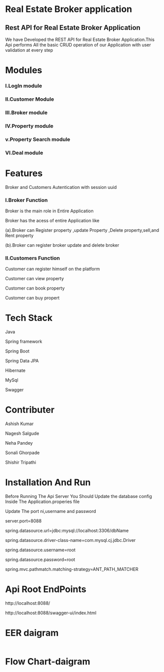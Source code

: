 
<h1>Real Estate Broker application</h1>
<h2>Rest API for Real Estate Broker Application</h2>
<p>We have Developed the REST API for Real Estate Broker Application.This Api performs All the basic CRUD operation of our Application with user validation at every step</p>
<h1>Modules</h1>
<h3>I.LogIn module</h3>
<h3>II.Customer Module</h3>
<h3>III.Broker module</h3>
<h3>IV.Property module</h3>
<h3>v.Property Search module</h3>
<h3>VI.Deal module</h3>

<h1>Features</h1>
<p>Broker and Customers Autentication with session uuid</p>
<h3>I.Broker Function</h3>
<p>Broker is the main role in Entire Application</p>
<p>Broker has the acess of entire Application like </p>
<p>(a).Broker can Register property ,update Property ,Delete property,sell,and Rent property</p>
<p>(b).Broker can register broker update and delete broker  </p>

<h3>II.Customers Function</h3>
<p>Customer can register himself on the platform </p>
<p>Customer can view property  </p>
<p>Customer can book property  </p>
<p>Customer can buy propert  </p>

<h1>Tech Stack</h1>
<p>Java</p>
<p>Spring framework</p>
<p>Spring Boot</p>
<p>Spring Data JPA</p>
<p>Hibernate</p>
<p>MySql</p>
<p>Swagger</p>

<h1>Contributer</h1>
<p>Ashish Kumar</p>
<p>Nagesh Salgude</p>
<p>Neha Pandey</p>
<p>Sonali Ghorpade</p>
<p>Shishir Tripathi</p>

<h1>Installation And Run</h1>
<p>Before Running The Api Server You Should  Update the database config Inside The Application.properies file</p>
<p>Update The port ni,username and password</p>
<p>server.port=8088</p>


<p>spring.datasource.url=jdbc:mysql://localhost:3306/dbName</p>
<p>spring.datasource.driver-class-name=com.mysql.cj.jdbc.Driver</p>
<p>spring.datasource.username=root</p>
<p>spring.datasource.password=root</p>
<p>spring.mvc.pathmatch.matching-strategy=ANT_PATH_MATCHER</p>
<h1>Api Root EndPoints</h1>
<p>http://localhost:8088/</p>
<p>http://localhost:8088/swagger-ui/index.html</p>

<h1>EER daigram</h1>

<img src="https://user-images.githubusercontent.com/87129673/221365948-7b435f82-f945-4b0b-b362-4e9c987a678f.png" alt="">


<h1>Flow Chart-daigram</h1>



  








